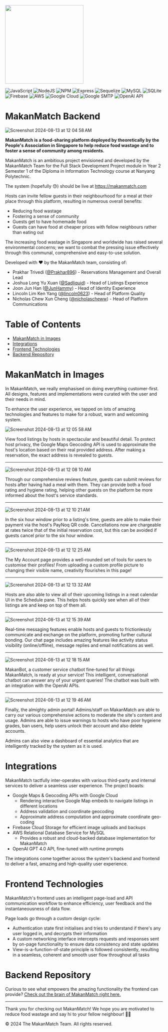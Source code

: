 <img src="https://github.com/MakanMatch/Backend/assets/53103894/dd621c47-a928-431b-8e59-fe79a5df6c49" height="250px">

![JavaScript](https://img.shields.io/badge/JavaScript-323330?style=for-the-badge&logo=javascript&logoColor=F7DF1E)
![NodeJS](https://img.shields.io/badge/Node%20js-339933?style=for-the-badge&logo=nodedotjs&logoColor=white)
![NPM](https://img.shields.io/badge/npm-CB3837?style=for-the-badge&logo=npm&logoColor=white)
![Express](https://img.shields.io/badge/Express%20js-000000?style=for-the-badge&logo=express&logoColor=white)
![Sequelize](https://img.shields.io/badge/Sequelize-52B0E7?style=for-the-badge&logo=Sequelize&logoColor=white)
![MySQL](https://img.shields.io/badge/MySQL-005C84?style=for-the-badge&logo=mysql&logoColor=white)
![SQLite](https://img.shields.io/badge/Sqlite-003B57?style=for-the-badge&logo=sqlite&logoColor=white)
![Firebase](https://img.shields.io/badge/firebase-ffca28?style=for-the-badge&logo=firebase&logoColor=black)
![AWS](https://img.shields.io/badge/Amazon_AWS-FF9900?style=for-the-badge&logo=amazonaws&logoColor=white)
![Google Cloud](https://img.shields.io/badge/Google_Cloud-4285F4?style=for-the-badge&logo=google-cloud&logoColor=white)
![Google SMTP](https://img.shields.io/badge/Gmail-D14836?style=for-the-badge&logo=gmail&logoColor=white)
![OpenAI API](https://img.shields.io/badge/ChatGPT-74aa9c?style=for-the-badge&logo=openai&logoColor=white)

# MakanMatch Backend

![Screenshot 2024-08-13 at 12 04 58 AM](https://github.com/user-attachments/assets/b0af8b22-8c62-4df2-80e6-3282552df823)


**MakanMatch is a food-sharing platform deployed by theoretically by the People's Association in Singapore to help reduce food wastage and to foster a sense of community among residents.**

MakanMatch is an ambitious project envisioned and developed by the MakanMatch Team for the Full Stack Development Project module in Year 2 Semester 1 of the Diploma in Information Technology course at Nanyang Polytechnic.

The system (hopefully 😓) should be live at https://makanmatch.com

Hosts can invite fellow guests in their neighbourhood for a meal at their place through this platform, resulting in numerous overall benefits:
- Reducing food wastage
- Fostering a sense of community
- Guests get to have homemade food
- Guests can have food at cheaper prices with fellow neighbours rather than eating out

The increasing food wastage in Singapore and worldwide has raised several environmental concerns; we want to combat the pressing issue effectively through this communal, comprehensive and easy-to-use solution.

Developed with ❤️ by the MakanMatch team, consisting of:
- Prakhar Trivedi ([@Prakhar896](https://github.com/Prakhar896)) - Reservations Management and Overall Lead
- Joshua Long Yu Xuan ([@Sadliquid](https://github.com/Sadliquid)) - Head of Listings Experience
- Joon Jun Han ([@JunHammy](https://github.com/JunHammy)) - Head of Identity Experience
- Lincoln Lim Ken Yang ([@lincoln0623](https://github.com/lincoln0623)) - Head of Platform Quality
- Nicholas Chew Xun Cheng ([@nicholascheww](https://github.com/nicholascheww)) - Head of Platform Communications

# Table of Contents
- [MakanMatch in Images](#makanmatch-in-images)
- [Integrations](#integrations)
- [Frontend Technologies](#frontend-technologies)
- [Backend Repository](https://github.com/MakanMatch/Backend)

# MakanMatch in Images

In MakanMatch, we really emphasised on doing everything customer-first. All designs, features and implementations were curated with the user and their needs in mind.

To enhance the user experience, we tapped on lots of amazing technologies and features to make for a robust, warm and welcoming system.

![Screenshot 2024-08-13 at 12 05 58 AM](https://github.com/user-attachments/assets/6251d63a-1601-4d4b-a134-ff4c35488f3a)

View food listings by hosts in spectacular and beautiful detail. To protect host privacy, the Google Maps Geocoding API is used to approximate the host's location based on their real provided address. After making a reservation, the exact address is revealed to guests.

---

![Screenshot 2024-08-13 at 12 08 10 AM](https://github.com/user-attachments/assets/5038824f-3185-45d8-ad3f-50252bc8bed6)

Through our comprehensive reviews feature, guests can submit reviews for hosts after having had a meal with them. They can provide both a food rating and hygiene rating, helping other guests on the platform be more informed about the host's service standards.

---

![Screenshot 2024-08-13 at 12 10 21 AM](https://github.com/user-attachments/assets/f577cbf9-0987-418e-8f9f-46a733933816)

In the six hour window prior to a listing's time, guests are able to make their payment via the host's PayNoq QR code. Cancellations now are chargeable at rates twice that of the initial reservation cost, but this can be avoided if guests cancel prior to the six hour window.

---

![Screenshot 2024-08-13 at 12 12 25 AM](https://github.com/user-attachments/assets/f90708d3-5d5f-445e-94cf-5eb30b1b3b55)

The My Account page provides a well-rounded set of tools for users to customise their profiles! From uploading a custom profile picture to changing their visible name, creativity flourishes in this page!

---

![Screenshot 2024-08-13 at 12 13 32 AM](https://github.com/user-attachments/assets/62f79c79-b366-4d3e-b636-bb52bad30389)

Hosts are also able to view all of their upcoming listings in a neat calendar UI in the Schedule pane. This helps hosts quickly see when all of their listings are and keep on top of them all.

---

![Screenshot 2024-08-13 at 12 15 39 AM](https://github.com/user-attachments/assets/fa27d37c-4ac4-456d-81be-c50b07e66750)

Real-time messaging features enable hosts and guests to frictionlessly communicate and exchange on the platform, promoting further cultural bonding. Our chat page includes amazing features like activity status visibility (online/offline), message replies and email notifications as well.

---

![Screenshot 2024-08-13 at 12 18 15 AM](https://github.com/user-attachments/assets/13cf1fea-3c39-4859-ab73-34b7954e00ad)

MakanBot, a customer service chatbot fine-tuned for all things MakanMatch, is ready at your service! This intelligent, conversational chatbot can answer any of your urgent queries! The chatbot was built with an integration with the OpenAI APIs.

---

![Screenshot 2024-08-13 at 12 19 46 AM](https://github.com/user-attachments/assets/c0b66383-e779-4726-a474-7d9783569d0c)

Finally, the almighty admin portal! Admins/staff on MakanMatch are able to carry our various comprehensive actions to moderate the site's content and usage. Admins are able to issue warnings to hosts who have poor hygeiene grades, ban users, help users unlock their account and also delete accounts.

Admins can also view a dashboard of essential analytics that are intelligently tracked by the system as it is used.

# Integrations

MakanMatch tactfully inter-operates with various third-party and internal services to deliver a seamless user experience. The project boasts:
- Google Maps & Geocoding APIs with Google Cloud
  - Rendering interactive Google Map embeds to navigate listings in different locations
  - Address validation and coordinate geocoding
  - Approximate address computation and approximate coordinate geo-coding
- Firebase Cloud Storage for efficient image uploads and backups
- AWS Relational Database Service for MySQL
  - Provides a robust and cloud-backed database implementation for MakanMatch
- OpenAI GPT 4.0 API, fine-tuned with runtime prompts

The integrations come together across the system's backend and frontend to deliver a fast, amazing and high-quality user experience.

# Frontend Technologies

MakanMatch's frontend uses an intelligent page-load and API communication workflow to enhance efficiency, user feedback and the instantaneousness of data flow.

Page loads go through a custom design cycle:
- Authentication state first initialises and tries to understand if there's any user logged in, and decrypts their information
- A custom networking interface intercepts requests and responses sent by on-page functionality to ensure data consistency and state updates
- View-is-a-function-of-state principle is followed consistently, resulting in a seamless, coherent and smooth user flow throughout all tasks

# Backend Repository

Curious to see what empowers the amazing functionality the frontend can provide? [Check out the brain of MakanMatch right here.](https://github.com/MakanMatch/Backend)

---

Thank you for checking out MakanMatch! We hope you are motivated to reduce food wastage and say hi to your fellow neighbour! 🥘👋

©️ 2024 The MakanMatch Team. All rights reserved.
